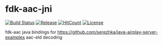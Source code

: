 # fdk-aac-jni

[![Build Status](https://travis-ci.com/serezhka/fdk-aac-jni.svg?branch=master)](https://travis-ci.com/serezhka/fdk-aac-jni) 
[![Release](https://jitpack.io/v/serezhka/fdk-aac-jni.svg)](https://jitpack.io/#serezhka/fdk-aac-jni) 
[![HitCount](http://hits.dwyl.io/serezhka/fdk-aac-jni.svg)](http://hits.dwyl.io/serezhka/fdk-aac-jni)
[![License](https://img.shields.io/badge/license-MIT-blue.svg)](http://opensource.org/licenses/MIT)

fdk-aac java bindings for https://github.com/serezhka/java-airplay-server-examples aac-eld decoding
